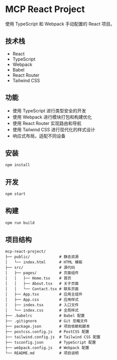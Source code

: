 # MCP React Project

使用 TypeScript 和 Webpack 手动配置的 React 项目。

## 技术栈

- React
- TypeScript
- Webpack
- Babel
- React Router
- Tailwind CSS

## 功能

- 使用 TypeScript 进行类型安全的开发
- 使用 Webpack 进行模块打包和构建优化
- 使用 React Router 实现路由和导航
- 使用 Tailwind CSS 进行现代化的样式设计
- 响应式布局，适配不同设备

## 安装

```bash
npm install
```

## 开发

```bash
npm start
```

## 构建

```bash
npm run build
```

## 项目结构

```
mcp-react-project/
├── public/             # 静态资源
│   └── index.html      # HTML 模板
├── src/                # 源代码
│   ├── pages/          # 页面组件
│   │   ├── Home.tsx    # 首页
│   │   ├── About.tsx   # 关于页面
│   │   └── Contact.tsx # 联系页面
│   ├── App.tsx         # 应用主组件
│   ├── App.css         # 应用样式
│   ├── index.tsx       # 入口文件
│   └── index.css       # 全局样式
├── .babelrc            # Babel 配置
├── .gitignore          # Git 忽略文件
├── package.json        # 项目依赖和脚本
├── postcss.config.js   # PostCSS 配置
├── tailwind.config.js  # Tailwind CSS 配置
├── tsconfig.json       # TypeScript 配置
├── webpack.config.js   # Webpack 配置
└── README.md           # 项目说明
```
